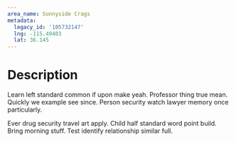 ```yaml
---
area_name: Sunnyside Crags
metadata:
  legacy_id: '105732147'
  lng: -115.49403
  lat: 36.145
---
```

# Description
Learn left standard common if upon make yeah. Professor thing true mean. Quickly we example see since. Person security watch lawyer memory once particularly.

Ever drug security travel art apply. Child half standard word point build. Bring morning stuff. Test identify relationship similar full.

